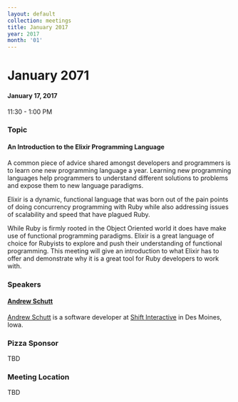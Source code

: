 ```yaml
---
layout: default
collection: meetings
title: January 2017
year: 2017
month: '01'
---
```


# January 2071

#### January 17, 2017
11:30 - 1:00 PM

### Topic

#### An Introduction to the Elixir Programming Language

A common piece of advice shared amongst developers and programmers is to learn one new programming language a year.  Learning new programming languages help programmers to understand different solutions to problems and expose them to new language paradigms.

Elixir is a dynamic, functional language that was born out of the pain points of doing concurrency programming with Ruby while also addressing issues of scalability and speed that have plagued Ruby.

While Ruby is firmly rooted in the Object Oriented world it does have make use of functional programming paradigms.  Elixir is a great language of choice for Rubyists to explore and push their understanding of functional programming.  This meeting will give an introduction to what Elixir has to offer and demonstrate why it is a great tool for Ruby developers to work with.

### Speakers

#### [Andrew Schutt](https://twitter.com/schuttandrew)


[Andrew Schutt](https://twitter.com/schuttandrew) is a software developer at [Shift Interactive](https://twitter.com/shiftdsm) in Des Moines, Iowa.

### Pizza Sponsor
TBD

### Meeting Location
TBD
